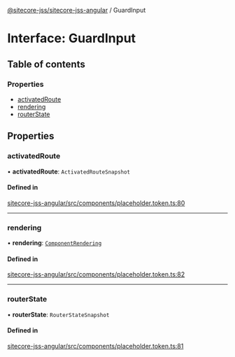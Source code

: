 [@sitecore-jss/sitecore-jss-angular](../README.md) / GuardInput

# Interface: GuardInput

## Table of contents

### Properties

- [activatedRoute](GuardInput.md#activatedroute)
- [rendering](GuardInput.md#rendering)
- [routerState](GuardInput.md#routerstate)

## Properties

### activatedRoute

• **activatedRoute**: `ActivatedRouteSnapshot`

#### Defined in

[sitecore-jss-angular/src/components/placeholder.token.ts:80](https://github.com/Sitecore/jss/blob/df802bd10/packages/sitecore-jss-angular/src/components/placeholder.token.ts#L80)

___

### rendering

• **rendering**: [`ComponentRendering`](ComponentRendering.md)

#### Defined in

[sitecore-jss-angular/src/components/placeholder.token.ts:82](https://github.com/Sitecore/jss/blob/df802bd10/packages/sitecore-jss-angular/src/components/placeholder.token.ts#L82)

___

### routerState

• **routerState**: `RouterStateSnapshot`

#### Defined in

[sitecore-jss-angular/src/components/placeholder.token.ts:81](https://github.com/Sitecore/jss/blob/df802bd10/packages/sitecore-jss-angular/src/components/placeholder.token.ts#L81)

